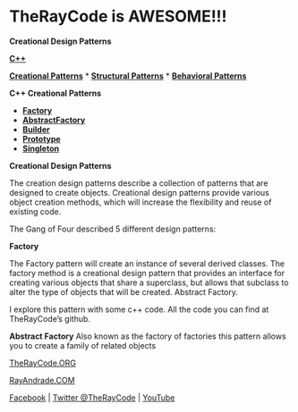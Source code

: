 # TheRayCode is AWESOME!!!

**Creational Design Patterns**

**[C++](../README.md)**  

**[Creational Patterns](../Creational/README.md)** * **[Structural Patterns](../Structural/README.md)** * **[Behavioral Patterns](../Behavioral/README.md)**

**C++ Creational Patterns**

 * **[Factory](./Factory/README.md)**
 * **[AbstractFactory](./AbstractFactory/README.md)**
 * **[Builder](./Builder/README.md)**
 * **[Prototype](./Prototype/README.md)**
 * **[Singleton](./Singleton/README.md)**

**Creational Design Patterns**

The creation design patterns describe a collection of patterns that are designed to create objects. Creational design patterns provide various object creation methods, which will increase the flexibility and reuse of existing code.

The Gang of Four described 5 different design patterns:

**Factory**

The Factory pattern will create an instance of several derived classes. The factory method is a creational design pattern that provides an interface for creating various objects that share a superclass, but allows that subclass to alter the type of objects that will be created. 
Abstract Factory.

I explore this pattern with some c++ code. All the code you can find at TheRayCode’s github.

**Abstract Factory**
Also known as the factory of factories this pattern allows you to create a family of related objects  

[TheRayCode.ORG](https://www.TheRayCode.org)

[RayAndrade.COM](https://www.RayAndrade.com)

[Facebook](https://www.facebook.com/TheRayCode/) | [Twitter @TheRayCode](https://www.twitter.com/TheRayCode/) | [YouTube](https://www.youtube.com/AndradeRay/)
